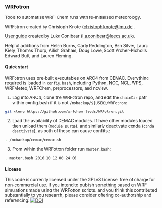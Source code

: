 ### WRFotron
Tools to automatise WRF-Chem runs with re-initialised meteorology.  

WRFotron created by Christoph Knote (christoph.knote@lmu.de).  

[User guide](https://wrfotron.readthedocs.io/en/latest/) created by Luke Conibear (l.a.conibear@leeds.ac.uk).  

Helpful additions from Helen Burns, Carly Reddington, Ben Silver, Laura Kiely, Thomas Thorp, Ailish Graham, Doug Lowe, Scott Archer-Nicholls, Edward Butt, and Lauren Fleming.  

#### Quick start
WRFotron uses pre-built executables on ARC4 from CEMAC. Everything required is loaded in `config.bash`, including Python, NCO, NCL, WPS, WRFMeteo, WRFChem, preprocessors, and ncview.  

1. Log into ARC4, clone the WRFotron repo, and edit the `chainDir` path within config.bash if it is not `/nobackup/${USER}/WRFotron`:  
```bash
git clone https://github.com/wrfchem-leeds/WRFotron.git
```

2. Load the availability of CEMAC modules. If have other modules loaded then unload them (`module purge`), and similarly deactivate conda (`conda deactivate`), as both of these can cause conflits.:
```bash
. /nobackup/cemac/cemac.sh
```
    
3. From within the WRFotron folder run `master.bash`:  
```bash
. master.bash 2016 10 12 00 24 06
```

#### License  
This code is currently licensed under the GPLv3 License, free of charge for non-commercial use. If you intend to publish something based on WRF simulations made using the WRFotron scripts, and you think this contributed substantially to you research, please consider offering co-authorship and referencing: [![DOI](https://zenodo.org/badge/234609545.svg)](https://zenodo.org/badge/latestdoi/234609545)
